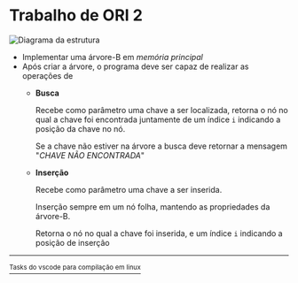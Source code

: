 # Trabalho de ORI 2

![Diagrama da estrutura](https://i.imgur.com/HxNgJeB.png)

- Implementar uma árvore-B em _memória principal_
- Após criar a árvore, o programa deve ser capaz de realizar as operações de 
    - **Busca**
        
        Recebe como parâmetro uma chave a ser localizada, retorna o nó no qual a chave foi encontrada juntamente de um índice `i` indicando a posição da chave no nó.
        
        Se a chave não estiver na árvore a busca deve retornar a mensagem "_CHAVE NÃO ENCONTRADA_"
    - **Inserção**
    
        Recebe como parâmetro uma chave a ser inserida.
        
        Inserção sempre em um nó folha, mantendo as propriedades da árvore-B.
        
        Retorna o nó no qual a chave foi inserida, e um índice `i` indicando a posição de inserção
        
---

[<sup>Tasks do vscode para compilação em linux</sup>](https://gist.github.com/Mobuos/6661c235340bd8d46eadafc77b5a4f40)
